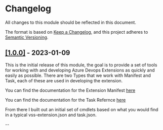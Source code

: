 # Changelog

All changes to this module should be reflected in this document.

The format is based on [Keep a Changelog](https://keepachangelog.com/en/1.0.0/),
and this project adheres to [Semantic Versioning](https://semver.org/spec/v2.0.0.html).

## [[1.0.0]](https://github.com/PoshAdoTasks/PoshAdoTask/releases/tag/v1.0.0) - 2023-01-09

This is the initial release of this module, the goal is to provide a set of tools for working with and developing Azure Devops Extensions as quickly and easily as possible. There are two Types that we work with Manifest and Task, each of these are used in developing the extension.

You can find the documentation for the Extension Manifest [here](https://learn.microsoft.com/en-us/azure/devops/extend/develop/manifest?view=azure-devops#discoveryprops)

You can find the documentation for the Task Refernce [here](https://github.com/Microsoft/azure-pipelines-task-lib/blob/master/tasks.schema.json)

From there I built out an initial set of cmdlets based on what you would find in a typical vss-extension.json and task.json.

--
